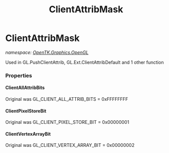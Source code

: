 ﻿---
title: ClientAttribMask
---

# ClientAttribMask
_namespace: [OpenTK.Graphics.OpenGL](N-OpenTK.Graphics.OpenGL.html)_

Used in GL.PushClientAttrib, GL.Ext.ClientAttribDefault and 1 other function



### Properties

#### ClientAllAttribBits
Original was GL_CLIENT_ALL_ATTRIB_BITS = 0xFFFFFFFF
#### ClientPixelStoreBit
Original was GL_CLIENT_PIXEL_STORE_BIT = 0x00000001
#### ClientVertexArrayBit
Original was GL_CLIENT_VERTEX_ARRAY_BIT = 0x00000002

